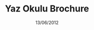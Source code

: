 ---
title: Yaz Okulu Brochure
date: 13/06/2012
categories: ["PSD"]
tags:
  - PSD
images: /uploads/20220328045605-Safranbolu-Yaz-Okulu-AFIS.jpg
madefor: Safranbolu Belediyesi
---